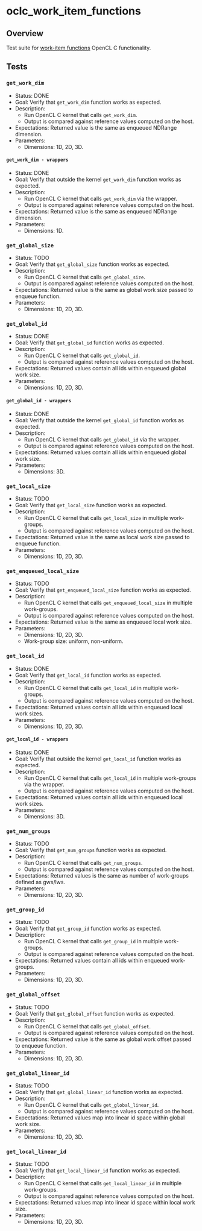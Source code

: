 # oclc_work_item_functions

## Overview
Test suite for 
[work-item functions](https://www.khronos.org/registry/OpenCL/specs/2.2/html/OpenCL_C.html#work-item-functions) 
OpenCL C functionality.

## Tests

### `get_work_dim`
* Status: DONE
* Goal: Verify that `get_work_dim` function works as expected.
* Description: 
  * Run OpenCL C kernel that calls `get_work_dim`.
  * Output is compared against reference values computed on the host.
* Expectations: Returned value is the same as enqueued NDRange dimension.
* Parameters:
  * Dimensions: 1D, 2D, 3D.
  
#### `get_work_dim - wrappers`
* Status: DONE
* Goal: Verify that outside the kernel `get_work_dim` function works as expected.
* Description: 
  * Run OpenCL C kernel that calls `get_work_dim` via the wrapper.
  * Output is compared against reference values computed on the host.
* Expectations: Returned value is the same as enqueued NDRange dimension.
* Parameters:
  * Dimensions: 1D.

### `get_global_size`
* Status: TODO
* Goal: Verify that `get_global_size` function works as expected.
* Description: 
  * Run OpenCL C kernel that calls `get_global_size`.
  * Output is compared against reference values computed on the host.
* Expectations: Returned value is the same as global work size passed to enqueue function.
* Parameters:
  * Dimensions: 1D, 2D, 3D.

### `get_global_id`
* Status: DONE
* Goal: Verify that `get_global_id` function works as expected.
* Description: 
  * Run OpenCL C kernel that calls `get_global_id`.
  * Output is compared against reference values computed on the host.
* Expectations: Returned values contain all ids within enqueued global work size.
* Parameters:
  * Dimensions: 1D, 2D, 3D.
  
#### `get_global_id - wrappers`
* Status: DONE
* Goal: Verify that outside the kernel `get_global_id` function works as expected.
* Description: 
  * Run OpenCL C kernel that calls `get_global_id` via the wrapper.
  * Output is compared against reference values computed on the host.
* Expectations: Returned values contain all ids within enqueued global work size.
* Parameters:
  * Dimensions: 3D.

### `get_local_size`
* Status: TODO
* Goal: Verify that `get_local_size` function works as expected.
* Description: 
  * Run OpenCL C kernel that calls `get_local_size` in multiple work-groups.
  * Output is compared against reference values computed on the host.
* Expectations: Returned value is the same as local work size passed to enqueue function.
* Parameters:
  * Dimensions: 1D, 2D, 3D.

### `get_enqueued_local_size`
* Status: TODO
* Goal: Verify that `get_enqueued_local_size` function works as expected.
* Description: 
  * Run OpenCL C kernel that calls `get_enqueued_local_size` in multiple work-groups.
  * Output is compared against reference values computed on the host.
* Expectations: Returned value is the same as enqueued local work size.
* Parameters:
  * Dimensions: 1D, 2D, 3D.
  * Work-group size: uniform, non-uniform.

### `get_local_id`
* Status: DONE
* Goal: Verify that `get_local_id` function works as expected.
* Description: 
  * Run OpenCL C kernel that calls `get_local_id` in multiple work-groups.
  * Output is compared against reference values computed on the host.
* Expectations: Returned values contain all ids within enqueued local work sizes.
* Parameters:
  * Dimensions: 1D, 2D, 3D.
  
#### `get_local_id - wrappers`
* Status: DONE
* Goal: Verify that outside the kernel `get_local_id` function works as expected.
* Description: 
  * Run OpenCL C kernel that calls `get_local_id` in multiple work-groups via the wrapper.
  * Output is compared against reference values computed on the host.
* Expectations: Returned values contain all ids within enqueued local work sizes.
* Parameters:
  * Dimensions: 3D.

### `get_num_groups`
* Status: TODO
* Goal: Verify that `get_num_groups` function works as expected.
* Description: 
  * Run OpenCL C kernel that calls `get_num_groups`.
  * Output is compared against reference values computed on the host.
* Expectations: Returned values is the same as number of work-groups defined as gws/lws.
* Parameters:
  * Dimensions: 1D, 2D, 3D.

### `get_group_id`
* Status: TODO
* Goal: Verify that `get_group_id` function works as expected.
* Description: 
  * Run OpenCL C kernel that calls `get_group_id` in multiple work-groups.
  * Output is compared against reference values computed on the host.
* Expectations: Returned values contain all ids within enqueued work-groups.
* Parameters:
  * Dimensions: 1D, 2D, 3D.

### `get_global_offset`
* Status: TODO
* Goal: Verify that `get_global_offset` function works as expected.
* Description: 
  * Run OpenCL C kernel that calls `get_global_offset`.
  * Output is compared against reference values computed on the host.
* Expectations: Returned value is the same as global work offset passed to enqueue function.
* Parameters:
  * Dimensions: 1D, 2D, 3D.

### `get_global_linear_id`
* Status: TODO
* Goal: Verify that `get_global_linear_id` function works as expected.
* Description: 
  * Run OpenCL C kernel that calls `get_global_linear_id`.
  * Output is compared against reference values computed on the host.
* Expectations: Returned values map into linear id space within global work size.
* Parameters:
  * Dimensions: 1D, 2D, 3D.

### `get_local_linear_id`
* Status: TODO
* Goal: Verify that `get_local_linear_id` function works as expected.
* Description: 
  * Run OpenCL C kernel that calls `get_local_linear_id` in multiple work-groups.
  * Output is compared against reference values computed on the host.
* Expectations: Returned values map into linear id space within local work size.
* Parameters:
  * Dimensions: 1D, 2D, 3D.
